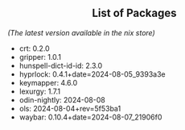 <!--- This list was auto-generated by ./helper.sh. DO NOT edit this file manually. -->

<h2 align="center">List of Packages</h2>

_(The latest version available in the nix store)_

- crt: 0.2.0
- gripper: 1.0.1
- hunspell-dict-id-id: 2.3.0
- hyprlock: 0.4.1+date=2024-08-05_9393a3e
- keymapper: 4.6.0
- lexurgy: 1.7.1
- odin-nightly: 2024-08-08
- ols: 2024-08-04+rev=5f53ba1
- waybar: 0.10.4+date=2024-08-07_21906f0
